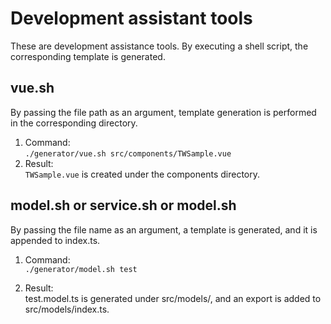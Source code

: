 # Development assistant tools

These are development assistance tools.
By executing a shell script, the corresponding template is generated.

## vue.sh

By passing the file path as an argument, template generation is performed in the corresponding directory.

1. Command:  
   `./generator/vue.sh src/components/TWSample.vue`
1. Result:  
   `TWSample.vue` is created under the components directory.

## model.sh or service.sh or model.sh

By passing the file name as an argument, a template is generated, and it is appended to index.ts.

1. Command:  
   `./generator/model.sh test`

2. Result:  
   test.model.ts is generated under src/models/, and an export is added to src/models/index.ts.
